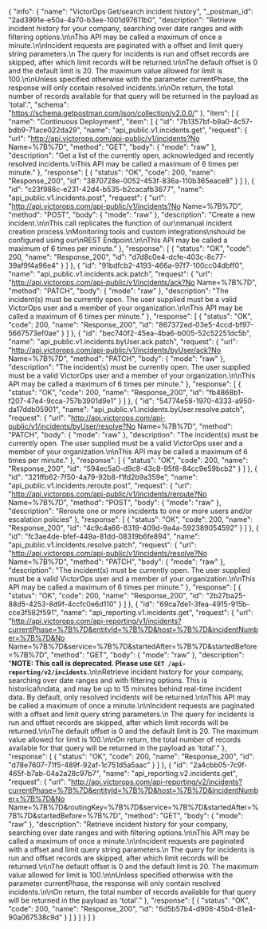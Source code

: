 {
  "info": {
    "name": "VictorOps Get/search incident history",
    "_postman_id": "2ad3991e-e50a-4a70-b3ee-1001d97611b0",
    "description": "Retrieve incident history for your company, searching over date ranges and with filtering options.\n\nThis API may be called a maximum of once a minute.\n\nIncident requests are paginated with a offset and limit query string parameters.\n  The query for incidents is run and offset records are skipped, after which limit records will be returned.\n\nThe default offset is 0 and the default limit is 20. The maximum value allowed for limit is 100.\n\nUnless specified otherwise with the parameter currentPhase, the response will only contain resolved incidents.\n\nOn return, the total number of records available for that query will be returned in the payload as 'total'.",
    "schema": "https://schema.getpostman.com/json/collection/v2.0.0/"
  },
  "item": [
    {
      "name": "Continuous Deployment",
      "item": [
        {
          "id": "7b1357bf-b9a0-4c57-bdb9-71ace022da29",
          "name": "api_public.v1.incidents.get",
          "request": {
            "url": "http://api.victorops.com/api-public/v1/incidents?No Name=%7B%7D",
            "method": "GET",
            "body": {
              "mode": "raw"
            },
            "description": "Get a list of the currently open, acknowledged and recently resolved incidents.\nThis API may be called a maximum of 6 times per minute."
          },
          "response": [
            {
              "status": "OK",
              "code": 200,
              "name": "Response_200",
              "id": "3870728e-0052-453f-836a-110b365eace8"
            }
          ]
        },
        {
          "id": "c23f986c-e231-42d4-b535-b2cacafb3677",
          "name": "api_public.v1.incidents.post",
          "request": {
            "url": "http://api.victorops.com/api-public/v1/incidents?No Name=%7B%7D",
            "method": "POST",
            "body": {
              "mode": "raw"
            },
            "description": "Create a new incident.\n\nThis call replicates the function of our\nmanual incident creation process.\nMonitoring tools and custom integrations\nshould be configured using our\nREST Endpoint.\n\nThis API may be called a maximum of 6 times per minute."
          },
          "response": [
            {
              "status": "OK",
              "code": 200,
              "name": "Response_200",
              "id": "d7d8c0e4-dcfe-403c-8c77-39af9f4a96e4"
            }
          ]
        },
        {
          "id": "91bdfcb2-4193-466a-97f7-100cc04dbff0",
          "name": "api_public.v1.incidents.ack.patch",
          "request": {
            "url": "http://api.victorops.com/api-public/v1/incidents/ack?No Name=%7B%7D",
            "method": "PATCH",
            "body": {
              "mode": "raw"
            },
            "description": "The incident(s) must be currently open.  The user supplied must be a valid VictorOps user and a member of your organization.\n\nThis API may be called a maximum of 6 times per minute."
          },
          "response": [
            {
              "status": "OK",
              "code": 200,
              "name": "Response_200",
              "id": "867372ed-03e5-4ccd-bf97-5667573ef0ae"
            }
          ]
        },
        {
          "id": "bec740f2-45ea-4ba6-b005-52c52251dc5b",
          "name": "api_public.v1.incidents.byUser.ack.patch",
          "request": {
            "url": "http://api.victorops.com/api-public/v1/incidents/byUser/ack?No Name=%7B%7D",
            "method": "PATCH",
            "body": {
              "mode": "raw"
            },
            "description": "The incident(s) must be currently open.  The user supplied must be a valid VictorOps user and a member of your organization.\n\nThis API may be called a maximum of 6 times per minute."
          },
          "response": [
            {
              "status": "OK",
              "code": 200,
              "name": "Response_200",
              "id": "fb4868b1-f207-47e4-9cca-757b3901d9e1"
            }
          ]
        },
        {
          "id": "54774e58-1970-4333-a950-da17ddb05901",
          "name": "api_public.v1.incidents.byUser.resolve.patch",
          "request": {
            "url": "http://api.victorops.com/api-public/v1/incidents/byUser/resolve?No Name=%7B%7D",
            "method": "PATCH",
            "body": {
              "mode": "raw"
            },
            "description": "The incident(s) must be currently open.  The user supplied must be a valid VictorOps user and a member of your organization.\n\nThis API may be called a maximum of 6 times per minute."
          },
          "response": [
            {
              "status": "OK",
              "code": 200,
              "name": "Response_200",
              "id": "594ec5a0-d9c8-43c8-95f8-84cc9e59bcb2"
            }
          ]
        },
        {
          "id": "321ffb62-7f50-4a79-92b8-f1fd2b9a359e",
          "name": "api_public.v1.incidents.reroute.post",
          "request": {
            "url": "http://api.victorops.com/api-public/v1/incidents/reroute?No Name=%7B%7D",
            "method": "POST",
            "body": {
              "mode": "raw"
            },
            "description": "Reroute one or more incidents to one or more users and/or escalation policies"
          },
          "response": [
            {
              "status": "OK",
              "code": 200,
              "name": "Response_200",
              "id": "4c9c4a66-8319-409d-9a4a-592389054592"
            }
          ]
        },
        {
          "id": "fc3ae4de-bfef-449a-81dd-08319b6fe894",
          "name": "api_public.v1.incidents.resolve.patch",
          "request": {
            "url": "http://api.victorops.com/api-public/v1/incidents/resolve?No Name=%7B%7D",
            "method": "PATCH",
            "body": {
              "mode": "raw"
            },
            "description": "The incident(s) must be currently open.  The user supplied must be a valid VictorOps user and a member of your organization.\n\nThis API may be called a maximum of 6 times per minute."
          },
          "response": [
            {
              "status": "OK",
              "code": 200,
              "name": "Response_200",
              "id": "2b27ba25-88d5-4253-8d9f-4ccfc0e6d110"
            }
          ]
        },
        {
          "id": "69ca7de1-3fea-4915-915b-cce3f582f591",
          "name": "api_reporting.v1.incidents.get",
          "request": {
            "url": "http://api.victorops.com/api-reporting/v1/incidents?currentPhase=%7B%7D&entityId=%7B%7D&host=%7B%7D&incidentNumber=%7B%7D&No Name=%7B%7D&service=%7B%7D&startedAfter=%7B%7D&startedBefore=%7B%7D",
            "method": "GET",
            "body": {
              "mode": "raw"
            },
            "description": "__NOTE: This call is deprecated. Please use `GET /api-reporting/v2/incidents`.__\n\nRetrieve incident history for your company, searching over date ranges and with filtering options.  This is historical\ndata, and may be up to 15 minutes behind real-time incident data.  By default, only resolved incidents will be returned.\n\nThis API may be called a maximum of once a minute.\n\nIncident requests are paginated with a offset and limit query string parameters.\n  The query for incidents is run and offset records are skipped, after which limit records will be returned.\n\nThe default offset is 0 and the default limit is 20. The maximum value allowed for limit is 100.\n\nOn return, the total number of records available for that query will be returned in the payload as 'total'."
          },
          "response": [
            {
              "status": "OK",
              "code": 200,
              "name": "Response_200",
              "id": "d78e7607-71f5-489f-92af-1c751d5a5aac"
            }
          ]
        },
        {
          "id": "2a4cbb05-7c9f-465f-b7ab-04a2a28c97b7",
          "name": "api_reporting.v2.incidents.get",
          "request": {
            "url": "http://api.victorops.com/api-reporting/v2/incidents?currentPhase=%7B%7D&entityId=%7B%7D&host=%7B%7D&incidentNumber=%7B%7D&No Name=%7B%7D&routingKey=%7B%7D&service=%7B%7D&startedAfter=%7B%7D&startedBefore=%7B%7D",
            "method": "GET",
            "body": {
              "mode": "raw"
            },
            "description": "Retrieve incident history for your company, searching over date ranges and with filtering options.\n\nThis API may be called a maximum of once a minute.\n\nIncident requests are paginated with a offset and limit query string parameters.\n  The query for incidents is run and offset records are skipped, after which limit records will be returned.\n\nThe default offset is 0 and the default limit is 20. The maximum value allowed for limit is 100.\n\nUnless specified otherwise with the parameter currentPhase, the response will only contain resolved incidents.\n\nOn return, the total number of records available for that query will be returned in the payload as 'total'."
          },
          "response": [
            {
              "status": "OK",
              "code": 200,
              "name": "Response_200",
              "id": "6d5b57b4-d908-45b4-81e4-90a067538c9d"
            }
          ]
        }
      ]
    }
  ]
}